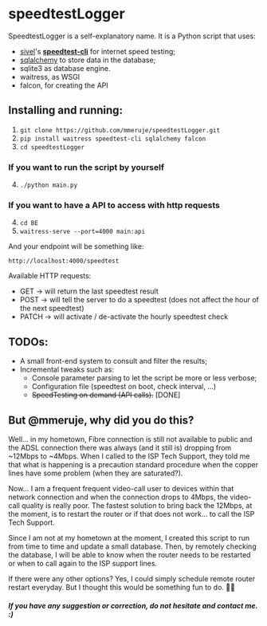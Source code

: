 # speedtestLogger
SpeedtestLogger is a self-explanatory name. It is a Python script that uses:
- [sivel](https://github.com/sivel)'s **[speedtest-cli](https://github.com/sivel/speedtest-cli)** for internet speed testing;
- [sqlalchemy](https://github.com/sqlalchemy/sqlalchemy) to store data in the database;
- sqlite3 as database engine.
- waitress, as WSGI
- falcon, for creating the API

## Installing and running:
1. ```git clone https://github.com/mmeruje/speedtestLogger.git ```
2. ```pip install waitress speedtest-cli sqlalchemy falcon```
3. ```cd speedtestLogger```

### If you want to run the script by yourself
4. ```./python main.py```

### If you want to have a API to access with http requests
4. ```cd BE```
5. ```waitress-serve --port=4000 main:api```

And your endpoint will be something like:

```http://localhost:4000/speedtest```

Available HTTP requests:
* GET   -> will return the last speedtest result
* POST  -> will tell the server to do a speedtest (does not affect the hour of the next speedtest)
* PATCH -> will activate / de-activate the hourly speedtest check

## TODOs:
- A small front-end system to consult and filter the results;
- Incremental tweaks such as:
	- Console parameter parsing to let the script be more or less verbose;
	- Configuration file (speedtest on boot, check interval, ...)
	- ~~SpeedTesting on demand (API calls).~~ [DONE]

## But @mmeruje, why did you do this?
Well... in my hometown, Fibre connection is still not available to public and the ADSL connection there was always (and it still is) dropping from ~12Mbps to ~4Mbps. When I called to the ISP Tech Support, they told me that what is happening is a precaution standard procedure when the copper lines have some problem (when they are saturated?).

Now... I am a frequent frequent video-call user to devices within that network connection and when the connection drops to 4Mbps, the video-call quality is really poor. The fastest solution to bring back the 12Mbps, at the moment, is to restart the router or if that does not work... to call the ISP Tech Support.

Since I am not at my hometown at the moment, I created this script to run from time to time and update a small database. Then, by remotely checking the database, I will be able to know when the router needs to be restarted or when to call again to the ISP support lines.

If there were any other options? Yes, I could simply schedule remote router restart everyday. But I thought this would be something fun to do. 👨‍🚀

##### If you have any suggestion or correction, do not hesitate and contact me. :)
